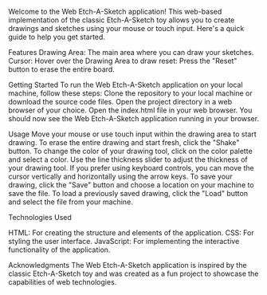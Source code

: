 Welcome to the Web Etch-A-Sketch application! This web-based implementation of the classic Etch-A-Sketch toy allows you to create drawings and sketches using your mouse or touch input. Here's a quick guide to help you get started.

Features
    Drawing Area: The main area where you can draw your sketches.
    Cursor: Hover over the Drawing Area to draw
    reset: Press the "Reset" button to erase the entire board.

Getting Started
    To run the Web Etch-A-Sketch application on your local machine, follow these steps:
        Clone the repository to your local machine or download the source code files.
        Open the project directory in a web browser of your choice.
        Open the index.html file in your web browser.
        You should now see the Web Etch-A-Sketch application running in your browser.

Usage
    Move your mouse or use touch input within the drawing area to start drawing.
    To erase the entire drawing and start fresh, click the "Shake" button.
    To change the color of your drawing tool, click on the color palette and select a color.
    Use the line thickness slider to adjust the thickness of your drawing tool.
    If you prefer using keyboard controls, you can move the cursor vertically and horizontally using the arrow keys.
    To save your drawing, click the "Save" button and choose a location on your machine to save the file.
    To load a previously saved drawing, click the "Load" button and select the file from your machine.

Technologies Used

HTML: For creating the structure and elements of the application.
CSS: For styling the user interface.
JavaScript: For implementing the interactive functionality of the application.

Acknowledgments
The Web Etch-A-Sketch application is inspired by the classic Etch-A-Sketch toy and was created as a fun project to showcase the capabilities of web technologies.
